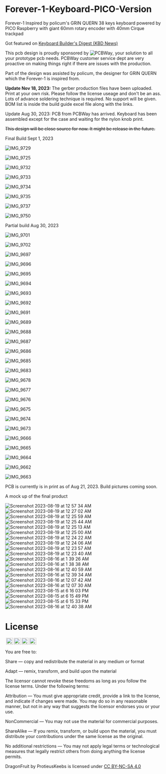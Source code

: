 # Forever-1-Keyboard-PICO-Version
Forever-1 Inspired by policum's GRIN QUERN 38 keys keyboard powered by PICO Raspberry with giant 60mm rotary encoder with 40mm Cirque trackpad

Got featured on [Keyboard Builder's Digest (KBD News)](https://kbd.news/FOREVER-1-2107.html)

This pcb design is proudly sponsored by ![PCBWay](https://github.com/protieusz/Forever-1-Keyboard-PICO-Version/assets/118025702/bbe22106-d7fe-4c39-8834-8d2f6a2a8e67), your solution to all your prototype pcb needs. PCBWay customer service dept are very proactive on making things right if there are issues with the production.  

Part of the design was assisted by policum, the designer for GRIN QUERN which the Forever-1 is inspired from.

**Update Nov 18, 2023:** The gerber production files have been uploaded. Print at your own risk. Please follow the license useage and don't be an ass.  Lots of advance soldering technique is required. No support will be given.
BOM list is inside the build guide excel file along with the links.

Update Aug 30, 2023: PCB from PCBWay has arrived. Keyboard has been assembled except for the case and waiting for the nylon knob print.

~~This design will be close source for now. It might be release in the future.~~

Final Build Sept 1, 2023

![IMG_9729](https://github.com/protieusz/Forever-1-Keyboard-PICO-Version/assets/118025702/0f3dc4a6-d62f-4b49-b8b0-389be746e00b)

![IMG_9725](https://github.com/protieusz/Forever-1-Keyboard-PICO-Version/assets/118025702/826e1fa5-4984-4240-95ee-7ade6ee0b6c7)

![IMG_9732](https://github.com/protieusz/Forever-1-Keyboard-PICO-Version/assets/118025702/c9149a96-d481-490e-a3dc-ec56659a9e12)

![IMG_9733](https://github.com/protieusz/Forever-1-Keyboard-PICO-Version/assets/118025702/d938a921-f717-4f01-b95b-2cf754d4aed1)

![IMG_9734](https://github.com/protieusz/Forever-1-Keyboard-PICO-Version/assets/118025702/3f418223-6b55-49c3-bdbc-5faa6cfb922f)

![IMG_9735](https://github.com/protieusz/Forever-1-Keyboard-PICO-Version/assets/118025702/4b0bae30-6f75-4957-9cda-27b7ca43b98d)

![IMG_9737](https://github.com/protieusz/Forever-1-Keyboard-PICO-Version/assets/118025702/fc8e99d6-76d0-43cf-b44d-c95ebcc3b086)

![IMG_9750](https://github.com/protieusz/Forever-1-Keyboard-PICO-Version/assets/118025702/9b84f822-857a-4bdd-8d5e-58f9a97157b7)


Partial build Aug 30, 2023

![IMG_9701](https://github.com/protieusz/Forever-1-Keyboard-PICO-Version/assets/118025702/71f28311-45e9-43c0-b6f3-2faa3c262a5e)

![IMG_9702](https://github.com/protieusz/Forever-1-Keyboard-PICO-Version/assets/118025702/47e650db-3694-423a-b035-e0b23c276f3f)

![IMG_9697](https://github.com/protieusz/Forever-1-Keyboard-PICO-Version/assets/118025702/160b28b9-3bcd-4532-bde0-5b68317ecbf7)

![IMG_9696](https://github.com/protieusz/Forever-1-Keyboard-PICO-Version/assets/118025702/5008541f-fcae-445f-b66a-262ab0bc51fa)

![IMG_9695](https://github.com/protieusz/Forever-1-Keyboard-PICO-Version/assets/118025702/c69cc2d8-aea8-43c8-85d8-4900a854014d)

![IMG_9694](https://github.com/protieusz/Forever-1-Keyboard-PICO-Version/assets/118025702/0f77934e-bee8-4f32-aa42-e0cd2d921436)

![IMG_9693](https://github.com/protieusz/Forever-1-Keyboard-PICO-Version/assets/118025702/bd0196fb-9d91-401c-a2b2-abfd4445de1d)

![IMG_9692](https://github.com/protieusz/Forever-1-Keyboard-PICO-Version/assets/118025702/d04e846c-b3cf-4099-9a0d-90ee987c84be)

![IMG_9691](https://github.com/protieusz/Forever-1-Keyboard-PICO-Version/assets/118025702/0809bc34-4ff8-42de-b43b-e433e3ba3a6a)

![IMG_9689](https://github.com/protieusz/Forever-1-Keyboard-PICO-Version/assets/118025702/0af20236-718a-414f-9ff0-7b544d5d161f)

![IMG_9688](https://github.com/protieusz/Forever-1-Keyboard-PICO-Version/assets/118025702/44fc5fa2-e1ab-4227-a60c-2890d5980911)

![IMG_9687](https://github.com/protieusz/Forever-1-Keyboard-PICO-Version/assets/118025702/512ddf9b-49e6-4c19-b131-34ad7d3d9f67)

![IMG_9686](https://github.com/protieusz/Forever-1-Keyboard-PICO-Version/assets/118025702/fedf821d-7c73-4aa0-8813-cb529417d497)

![IMG_9685](https://github.com/protieusz/Forever-1-Keyboard-PICO-Version/assets/118025702/32a0a3f9-248d-466a-bff2-5f50c5991bd6)

![IMG_9683](https://github.com/protieusz/Forever-1-Keyboard-PICO-Version/assets/118025702/ac169077-12fc-4083-8239-edb45cd8562a)

![IMG_9678](https://github.com/protieusz/Forever-1-Keyboard-PICO-Version/assets/118025702/d2b7fbf3-502f-4766-a8df-888e7cb3c552)

![IMG_9677](https://github.com/protieusz/Forever-1-Keyboard-PICO-Version/assets/118025702/d42cf4d8-323e-4ae9-bba4-de267062700f)

![IMG_9676](https://github.com/protieusz/Forever-1-Keyboard-PICO-Version/assets/118025702/d82a1d2d-db6c-459d-8be6-945d69120c99)

![IMG_9675](https://github.com/protieusz/Forever-1-Keyboard-PICO-Version/assets/118025702/e4ca2135-df32-4760-a6bb-094b5e748438)

![IMG_9674](https://github.com/protieusz/Forever-1-Keyboard-PICO-Version/assets/118025702/7a4076bf-5736-4478-8591-1dd55df10901)

![IMG_9673](https://github.com/protieusz/Forever-1-Keyboard-PICO-Version/assets/118025702/3566c8a6-29b6-4ffb-9c16-f2757917b6a4)

![IMG_9666](https://github.com/protieusz/Forever-1-Keyboard-PICO-Version/assets/118025702/8df1f2d9-b01a-4420-8ce1-8940d66548f1)

![IMG_9665](https://github.com/protieusz/Forever-1-Keyboard-PICO-Version/assets/118025702/302778f2-713c-44e9-981a-40f5b7c2b01b)

![IMG_9664](https://github.com/protieusz/Forever-1-Keyboard-PICO-Version/assets/118025702/59792601-6985-41de-9520-2b1a6f4bea71)

![IMG_9662](https://github.com/protieusz/Forever-1-Keyboard-PICO-Version/assets/118025702/433c11f5-fbc5-4762-9502-d11fd6184a68)

![IMG_9663](https://github.com/protieusz/Forever-1-Keyboard-PICO-Version/assets/118025702/5947d6cb-84a7-405d-bcea-f962b781c053)

PCB is currently is in print as of Aug 21, 2023.  Build pictures coming soon.

A mock up of the final product

![Screenshot 2023-08-19 at 12 57 34 AM](https://github.com/protieusz/Forever-1-Keyboard-PICO-Version/assets/118025702/8fe0c12b-5a86-4ac5-97f0-afd79e1f5611)
![Screenshot 2023-08-19 at 12 27 02 AM](https://github.com/protieusz/Forever-1-Keyboard-PICO-Version/assets/118025702/c25b369c-3d1b-4b9d-a073-f25bcf3e0b11)
![Screenshot 2023-08-19 at 12 25 59 AM](https://github.com/protieusz/Forever-1-Keyboard-PICO-Version/assets/118025702/de22581f-b93d-42e3-8103-9eb323eb95be)
![Screenshot 2023-08-19 at 12 25 44 AM](https://github.com/protieusz/Forever-1-Keyboard-PICO-Version/assets/118025702/ab33e731-e6dd-4cb7-82fa-c1deef452325)
![Screenshot 2023-08-19 at 12 25 13 AM](https://github.com/protieusz/Forever-1-Keyboard-PICO-Version/assets/118025702/767f5899-88f4-4ebb-9b7a-903fa11c7afb)
![Screenshot 2023-08-19 at 12 25 00 AM](https://github.com/protieusz/Forever-1-Keyboard-PICO-Version/assets/118025702/8800e614-b1ff-44a1-95ee-04b355ad311d)
![Screenshot 2023-08-19 at 12 24 22 AM](https://github.com/protieusz/Forever-1-Keyboard-PICO-Version/assets/118025702/2aed389a-83f6-40ab-9ca5-fe9942cf554e)
![Screenshot 2023-08-19 at 12 24 06 AM](https://github.com/protieusz/Forever-1-Keyboard-PICO-Version/assets/118025702/a3f91666-fed3-40fa-a617-bbc381de494f)
![Screenshot 2023-08-19 at 12 23 57 AM](https://github.com/protieusz/Forever-1-Keyboard-PICO-Version/assets/118025702/df0fbe27-8f74-4bfd-9336-89c8ffd52049)
![Screenshot 2023-08-19 at 12 23 40 AM](https://github.com/protieusz/Forever-1-Keyboard-PICO-Version/assets/118025702/c7aea2ee-2d17-4197-bc61-4e2e7194f23b)
![Screenshot 2023-08-16 at 1 39 26 AM](https://github.com/protieusz/Forever-1-Keyboard-PICO-Version/assets/118025702/b72b3bf4-b811-4029-af2b-e378e83fc233)
![Screenshot 2023-08-16 at 1 38 38 AM](https://github.com/protieusz/Forever-1-Keyboard-PICO-Version/assets/118025702/3e9f1be2-5476-45f3-a80c-1d36d1698301)
![Screenshot 2023-08-16 at 12 40 59 AM](https://github.com/protieusz/Forever-1-Keyboard-PICO-Version/assets/118025702/b7acc264-0835-433f-92ff-919853529abc)
![Screenshot 2023-08-16 at 12 39 34 AM](https://github.com/protieusz/Forever-1-Keyboard-PICO-Version/assets/118025702/f127e206-b2ef-4f78-8c99-5a4d72a3f1fe)
![Screenshot 2023-08-16 at 12 07 42 AM](https://github.com/protieusz/Forever-1-Keyboard-PICO-Version/assets/118025702/5746e9ab-a32d-43c8-934c-39331e727b30)
![Screenshot 2023-08-16 at 12 07 30 AM](https://github.com/protieusz/Forever-1-Keyboard-PICO-Version/assets/118025702/2f0bbc53-5490-4ab8-8a20-ebde90444a27)
![Screenshot 2023-08-15 at 6 16 03 PM](https://github.com/protieusz/Forever-1-Keyboard-PICO-Version/assets/118025702/486704c4-5a58-4c1e-ad21-516d58d1ce4f)
![Screenshot 2023-08-15 at 6 15 49 PM](https://github.com/protieusz/Forever-1-Keyboard-PICO-Version/assets/118025702/fdb48bd8-ab20-4ec9-bb61-63598b6d83b8)
![Screenshot 2023-08-15 at 6 15 33 PM](https://github.com/protieusz/Forever-1-Keyboard-PICO-Version/assets/118025702/c4d6c5ec-c4a3-44a9-90d7-17ba97e460e7)
![Screenshot 2023-08-16 at 12 40 38 AM](https://github.com/protieusz/Forever-1-Keyboard-PICO-Version/assets/118025702/24479cfe-5471-40bb-b52c-8cc10851b5e9)

# License

<img style="height:22px!important;margin-left:3px;vertical-align:text-bottom;" src="https://mirrors.creativecommons.org/presskit/icons/cc.svg?ref=chooser-v1"><img style="height:22px!important;margin-left:3px;vertical-align:text-bottom;" src="https://mirrors.creativecommons.org/presskit/icons/by.svg?ref=chooser-v1"><img style="height:22px!important;margin-left:3px;vertical-align:text-bottom;" src="https://mirrors.creativecommons.org/presskit/icons/nc.svg?ref=chooser-v1"><img style="height:22px!important;margin-left:3px;vertical-align:text-bottom;" src="https://mirrors.creativecommons.org/presskit/icons/sa.svg?ref=chooser-v1"></a></p>

You are free to:

Share — copy and redistribute the material in any medium or format

Adapt — remix, transform, and build upon the material

The licensor cannot revoke these freedoms as long as you follow the license terms.
Under the following terms:

Attribution — You must give appropriate credit, provide a link to the license, and indicate if changes were made. You may do so in any reasonable manner, but not in any way that suggests the licensor endorses you or your use.

NonCommercial — You may not use the material for commercial purposes.

ShareAlike — If you remix, transform, or build upon the material, you must distribute your contributions under the same license as the original.

No additional restrictions — You may not apply legal terms or technological measures that legally restrict others from doing anything the license permits.

DragonFruit by ProtieusKeebs is licensed under [CC BY-NC-SA 4.0](https://creativecommons.org/licenses/by-nc-sa/4.0/?ref=chooser-v1)

